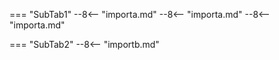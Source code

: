 === "SubTab1"
    --8<-- "importa.md"
    --8<-- "importa.md"
    --8<-- "importa.md"
    
=== "SubTab2"
    --8<-- "importb.md"
